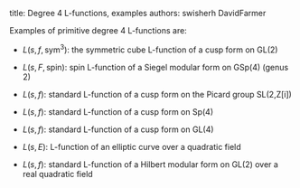 title: Degree 4 L-functions, examples
authors:
    swisherh
    DavidFarmer

Examples of primitive degree 4 L-functions are:

- $L(s, f, \mathrm{sym}^3)$: the symmetric cube L-function of a cusp form on GL(2)

- $L(s, F, \mathrm{spin})$: spin L-function of a Siegel modular form on GSp(4) (genus 2)

- $L(s,f)$: standard L-function of a cusp form on the Picard group SL(2,Z[i])

- $L(s,f)$: standard L-function of a cusp form on Sp(4)

- $L(s,f)$: standard L-function of a cusp form on GL(4)

- $L(s,E)$: L-function of an elliptic curve over a quadratic field

- $L(s,f)$: standard L-function of a Hilbert modular form on GL(2) over a real quadratic field
